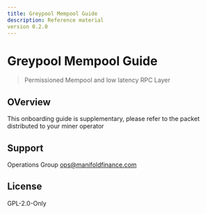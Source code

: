 ```yaml
---
title: Greypool Mempool Guide
description: Reference material 
version 0.2.0
---
```


# Greypool Mempool Guide

> Permissioned Mempool and low latency RPC Layer

## OVerview

This onboarding guide is supplementary, please refer to the packet distributed to your miner operator

## Support

Operations Group <ops@manifoldfinance.com>

## License

GPL-2.0-Only
